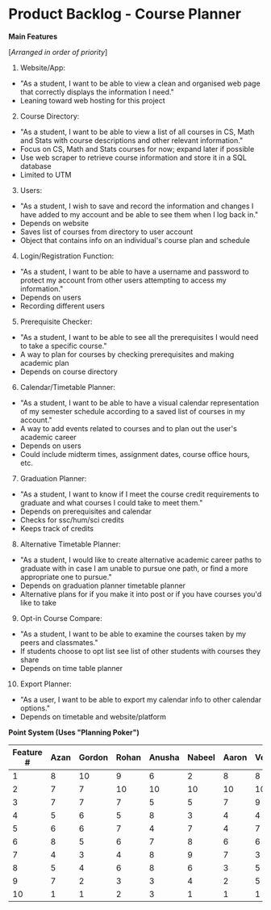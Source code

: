 # Product Backlog - Course Planner

**Main Features**

[_Arranged in order of priority_]

1. Website/App:
  - &quot;As a student, I want to be able to view a clean and organised web page that correctly displays the information I need.&quot;
  - Leaning toward web hosting for this project
2. Course Directory:
  - &quot;As a student, I want to be able to view a list of all courses in CS, Math and Stats with course descriptions and other relevant information.&quot;
  - Focus on CS, Math and Stats courses for now; expand later if possible
  - Use web scraper to retrieve course information and store it in a SQL database
  - Limited to UTM
3. Users:
  - &quot;As a student, I wish to save and record the information and changes I have added to my account and be able to see them when I log back in.&quot;
  - Depends on website
  - Saves list of courses from directory to user account
  - Object that contains info on an individual&#39;s course plan and schedule
4. Login/Registration Function:
  - &quot;As a student, I want to be able to have a username and password to protect my account from other users attempting to access my information.&quot;
  - Depends on users
  - Recording different users
5. Prerequisite Checker:
  - &quot;As a student, I want to be able to see all the prerequisites I would need to take a specific course.&quot;
  - A way to plan for courses by checking prerequisites and making academic plan
  - Depends on course directory
6. Calendar/Timetable Planner:
  - &quot;As a student, I want to be able to have a visual calendar representation of my semester schedule according to a saved list of courses in my account.&quot;
  - A way to add events related to courses and to plan out the user&#39;s academic career
  - Depends on users
  - Could include midterm times, assignment dates, course office hours, etc.
7. Graduation Planner:
  - &quot;As a student, I want to know if I meet the course credit requirements to graduate and what courses I could take to meet them.&quot;
  - Depends on prerequisites and calendar
  - Checks for ssc/hum/sci credits
  - Keeps track of credits
8. Alternative Timetable Planner:
  - &quot;As a student, I would like to create alternative academic career paths to graduate with in case I am unable to pursue one path, or find a more appropriate one to pursue.&quot;
  - Depends on graduation planner timetable planner
  - Alternative plans for if you make it into post or if you have courses you&#39;d like to take
9. Opt-in Course Compare:
  - &quot;As a student, I want to be able to examine the courses taken by my peers and classmates.&quot;
  - If students choose to opt list see list of other students with courses they share
  - Depends on time table planner
10. Export Planner:
  - &quot;As a user, I want to be able to export my calendar info to other calendar options.&quot;
  - Depends on timetable and website/platform

**Point System (Uses &quot;Planning Poker&quot;)**

| Feature # | Azan | Gordon | Rohan | Anusha | Nabeel | Aaron | Venura | Total |
| --- | --- | --- | --- | --- | --- | --- | --- | --- |
| 1 | 8 | 10 | 9 | 6 | 2 | 8 | 8 | 8 |
| 2 | 7 | 7 | 10 | 10 | 10 | 10 | 10 | 9 |
| 3 | 7 | 7 | 7 | 5 | 5 | 7 | 9 | 7 |
| 4 | 5 | 6 | 5 | 8 | 3 | 4 | 4 | 5 |
| 5 | 6 | 6 | 7 | 4 | 7 | 4 | 7 | 4 |
| 6 | 8 | 5 | 6 | 7 | 8 | 6 | 6 | 6 |
| 7 | 4 | 3 | 4 | 8 | 9 | 7 | 3 | 4 |
| 8 | 5 | 4 | 6 | 8 | 6 | 3 | 5 | 4 |
| 9 | 7 | 2 | 3 | 3 | 4 | 2 | 5 | 3 |
| 10 | 1 | 1 | 2 | 3 | 1 | 1 | 1 | 1 |